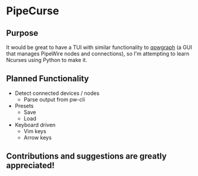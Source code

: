 # PipeCurse

## Purpose
It would be great to have a TUI with similar functionality to [qpwgraph](https://gitlab.freedesktop.org/rncbc/qpwgraph) (a GUI that manages PipeWire nodes and connections), so I'm attempting to learn Ncurses using Python to make it.

## Planned Functionality
- Detect connected devices / nodes
	- Parse output from pw-cli
- Presets
	- Save
	- Load
- Keyboard driven
	- Vim keys
	- Arrow keys

## Contributions and suggestions are greatly appreciated!
